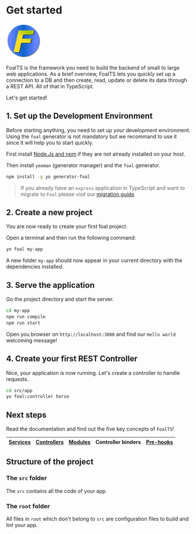 # Get started

![Logo](./logo_96.png)

FoalTS is the framework you need to build the backend of small to large web applications. As a brief overview, FoalTS lets you quickly set up a connection to a DB and then create, read, update or delete its data through a REST API. All of that in TypeScript.

Let's get started!

## 1. Set up the Development Environment

Before starting anything, you need to set up your development environment. Using the `foal` generator is not mandatory but we recommand to use it since it will help you to start quickly.

First install [Node.Js and npm](https://nodejs.org/en/download/) if they are not already installed on your host.

Then install `yeoman` (generator manager) and the `foal` generator.

```sh
npm install -g yo generator-foal
```

> If you already have an `express` application in TypeScript and want to migrate to `Foal` please visit our [migration guide]().

## 2. Create a new project

You are now ready to create your first foal project.

Open a terminal and then run the following command:

```sh
yo foal my-app
```

A new folder `my-app` should now appear in your current directory with the dependencies installed.

## 3. Serve the application

Go the project directory and start the server.

```sh
cd my-app
npm run compile
npm run start
```

Open you browser on `http://localhost:3000` and find our `Hello world` welcoming message!

## 4. Create your first REST Controller

Nice, your application is now running. Let's create a controller to handle requests.

```sh
cd src/app
yo foal:controller horse
```

## Next steps

Read the documentation and find out the five key concepts of `FoalTS`!


[Services](./basics/services.md) | [Controllers](./basics/controllers.md) | [Modules](./basics/modules.md) | Controller binders | [Pre-hooks](./basics/pre-hooks.md)
--- | --- | --- | --- | ---

## Structure of the project

### The `src` folder

The `src` contains all the code of your app.

### The `root` folder

All files in `root` which don't belong to `src` are configuration files to build and lint your app.